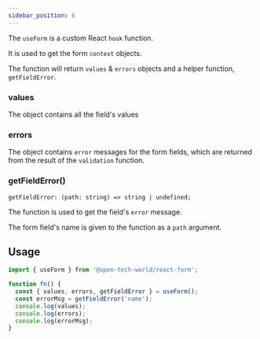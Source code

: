 ```yaml
---
sidebar_position: 6
---
```


The `useForm` is a custom React `hook` function.

It is used to get the form `context` objects.

The function will return `values` & `errors` objects and a helper function, `getFieldError`.

### values

The object contains all the field's values

### errors

The object contains `error` messages for the form fields, which are returned from the result of the `validation` function.

### getFieldError()

`getFieldError: (path: string) => string | undefined;`

The function is used to get the field's `error` message.

The form field's name is given to the function as a `path` argument.

## Usage

```jsx
import { useForm } from '@open-tech-world/react-form';

function fn() {
  const { values, errors, getFieldError } = useForm();
  const errorMsg = getFieldError('name');
  console.log(values);
  console.log(errors);
  console.log(errorMsg);
}
```
